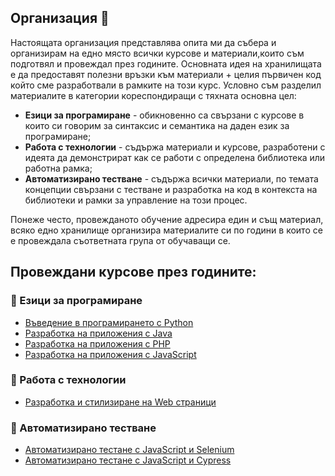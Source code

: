 ## Организация 👋

Настоящата организация представлява опита ми да събера и организирам на едно място всички курсове и материали,които съм подготвял и провеждал през годините. Основната идея на хранилищата е да предоставят полезни връзки към материали + целия първичен код който сме разработвали в рамките на този курс. 
Условно съм разделил материалите в категории кореспондиращи с тяхната основна цел:
- **Езици за програмиране** - обикновенно са свързани с курсове в които си говорим за синтаксис и семантика на даден език за програмиране;
- **Работа с технологии** - съдържа материали и курсове, разработени с идеята да демонстрират как се работи с определена библиотека или работна рамка;
- **Автоматизирано тестване** - съдържа всички материали, по темата концепции свързани с тестване и разработка на код в контекста на библиотеки и рамки за управление на този процес.

Понеже често, провежданото обучение адресира един и същ материал, всяко едно хранилище организира материалите си по години в които се е провеждала съответната група от обучаващи се.

## **Провеждани курсове през годините:**

### 🚀 Езици за програмиране
- [Въведение в програмирането с Python](https://github.com/mihail-petrov-courses-private/python)
- [Разработка на приложения с Java](https://github.com/mihail-petrov-courses-private/java)
- [Разработка на приложения с PHP](https://github.com/mihail-petrov-courses-private/php)
- [Разработка на приложения с JavaScript](https://github.com/mihail-petrov-courses-private/js)

### 🚀 Работа с технологии
- [Разработка и стилизиране на Web страници](https://github.com/mihail-petrov-courses-private/html_css)

### 🚀 Автоматизирано тестване
- [Автоматизирано тестане с JavaScript и Selenium](https://github.com/mihail-petrov-courses-private/automation-qa)
- [Автоматизирано тестане с JavaScript и Cypress](https://github.com/mihail-petrov-courses-private/automation-qa-siemens)